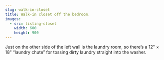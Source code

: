 ```yaml
---
slug: walk-in-closet
title: Walk-in closet off the bedroom.
images:
  - src: listing-closet
    width: 600
    height: 900
---
```

Just on the other side of the left wall is the laundry room, so there’s a 12" × 18" “laundry chute” for tossing dirty laundry straight into the washer.

